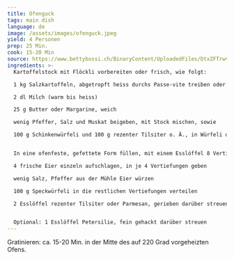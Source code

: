 ```yaml
---
title: Ofenguck
tags: main dish
language: de
image: /assets/images/ofenguck.jpeg
yield: 4 Personen
prep: 25 Min.
cook: 15-20 Min
source: https://www.bettybossi.ch/BinaryContent/UploadedFiles/DtxZFTrwvN2crUmLsCTEKA%3D%3D2016090116030089.2015080608285588.ADGA106a.pdf
ingredients: >-
  Kartoffelstock mit Flöckli vorbereiten oder frisch, wie folgt:

  1 kg Salzkartoffeln, abgetropft heiss durchs Passe-vite treiben oder stämpfen

  2 dl Milch (warm bis heiss)

  25 g Butter oder Margarine, weich

  wenig Pfeffer, Salz und Muskat beigeben, mit Stock mischen, sowie

  100 g Schinkenwürfeli und 100 g rezenter Tilsiter o. Ä., in Würfeli darunter mischen.


  In eine ofenfeste, gefettete Form füllen, mit einem Esslöffel 8 Vertiefungen in die Masse drücken

  4 frische Eier einzeln aufschlagen, in je 4 Vertiefungen geben

  wenig Salz, Pfeffer aus der Mühle Eier würzen

  100 g Speckwürfeli in die restlichen Vertiefungen verteilen

  2 Esslöffel rezenter Tilsiter oder Parmesan, gerieben darüber streuen.


  Optional: 1 Esslöffel Petersilie, fein gehackt darüber streuen
---
```

Gratinieren: ca. 15-20 Min. in der Mitte des auf 220 Grad vorgeheizten Ofens.